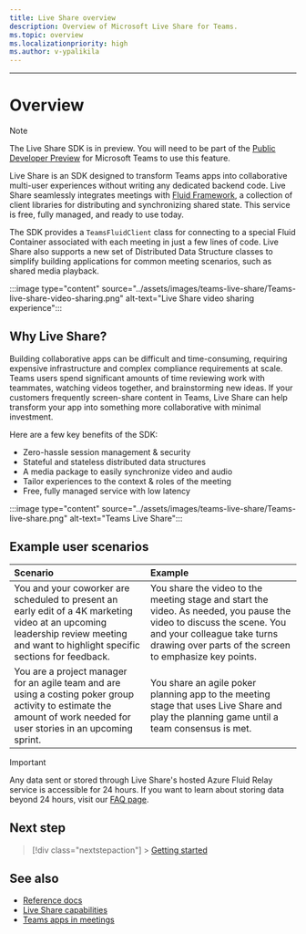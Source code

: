 ```yaml
---
title: Live Share overview
description: Overview of Microsoft Live Share for Teams.
ms.topic: overview
ms.localizationpriority: high
ms.author: v-ypalikila
---
```


---

# Overview

> [!Note]
> The Live Share SDK is in preview. You will need to be part of the [Public Developer Preview](../resources/dev-preview/developer-preview-intro.md) for Microsoft Teams to use this feature.

Live Share is an SDK designed to transform Teams apps into collaborative multi-user experiences without writing any dedicated backend code. Live Share seamlessly integrates meetings with [Fluid Framework](https://fluidframework.com/), a collection of client libraries for distributing and synchronizing shared state. This service is free, fully managed, and ready to use today.

The SDK provides a `TeamsFluidClient` class for connecting to a special Fluid Container associated with each meeting in just a few lines of code. Live Share also supports a new set of Distributed Data Structure classes to simplify building applications for common meeting scenarios, such as shared media playback.

:::image type="content" source="../assets/images/teams-live-share/Teams-live-share-video-sharing.png" alt-text="Live Share video sharing experience":::

## Why Live Share?

Building collaborative apps can be difficult and time-consuming, requiring expensive infrastructure and complex compliance requirements at scale. Teams users spend significant amounts of time reviewing work with teammates, watching videos together, and brainstorming new ideas. If your customers frequently screen-share content in Teams, Live Share can help transform your app into something more collaborative with minimal investment.

Here are a few key benefits of the SDK:

- Zero-hassle session management & security
- Stateful and stateless distributed data structures
- A media package to easily synchronize video and audio
- Tailor experiences to the context & roles of the meeting
- Free, fully managed service with low latency

:::image type="content" source="../assets/images/teams-live-share/Teams-live-share.png" alt-text="Teams Live Share":::

## Example user scenarios

| Scenario                                                                                                                                                                            | Example                                                                                                                                                                                                        |
| :---------------------------------------------------------------------------------------------------------------------------------------------------------------------------------- | :------------------------------------------------------------------------------------------------------------------------------------------------------------------------------------------------------------- |
| You and your coworker are scheduled to present an early edit of a 4K marketing video at an upcoming leadership review meeting and want to highlight specific sections for feedback. | You share the video to the meeting stage and start the video. As needed, you pause the video to discuss the scene. You and your colleague take turns drawing over parts of the screen to emphasize key points. |
| You are a project manager for an agile team and are using a costing poker group activity to estimate the amount of work needed for user stories in an upcoming sprint.              | You share an agile poker planning app to the meeting stage that uses Live Share and play the planning game until a team consensus is met.                                                                      |

> [!Important]
> Any data sent or stored through Live Share's hosted Azure Fluid Relay service is accessible for 24 hours. If you want to learn about storing data beyond 24 hours, visit our [FAQ page](teams-live-share-faq).

## Next step

> [!div class="nextstepaction"] > [Getting started](teams-live-share-getting-started.md)

## See also

- [Reference docs](https://www.github.com/microsoft/live-share-sdk)
- [Live Share capabilities](teams-apps-in-meetings.md)
- [Teams apps in meetings](teams-apps-in-meetings.md)
